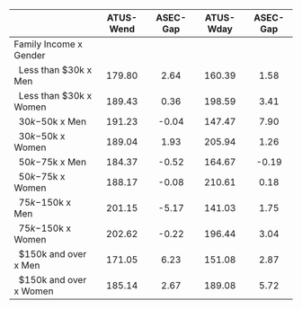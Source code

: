 
|                      |    ATUS-Wend |     ASEC-Gap |    ATUS-Wday |     ASEC-Gap |
| -------------------- | :----------: | :----------: | :----------: | :----------: |
| Family Income x Gender |              |              |              |              |
| &nbsp;&nbsp;Less than $30k x Men |       179.80 |         2.64 |       160.39 |         1.58 |
| &nbsp;&nbsp;Less than $30k x Women |       189.43 |         0.36 |       198.59 |         3.41 |
| &nbsp;&nbsp;$30k-$50k x Men |       191.23 |        -0.04 |       147.47 |         7.90 |
| &nbsp;&nbsp;$30k-$50k x Women |       189.04 |         1.93 |       205.94 |         1.26 |
| &nbsp;&nbsp;$50k-$75k x Men |       184.37 |        -0.52 |       164.67 |        -0.19 |
| &nbsp;&nbsp;$50k-$75k x Women |       188.17 |        -0.08 |       210.61 |         0.18 |
| &nbsp;&nbsp;$75k-$150k x Men |       201.15 |        -5.17 |       141.03 |         1.75 |
| &nbsp;&nbsp;$75k-$150k x Women |       202.62 |        -0.22 |       196.44 |         3.04 |
| &nbsp;&nbsp;$150k and over x Men |       171.05 |         6.23 |       151.08 |         2.87 |
| &nbsp;&nbsp;$150k and over x Women |       185.14 |         2.67 |       189.08 |         5.72 |

